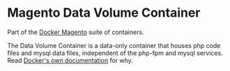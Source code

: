 # Magento Data Volume Container

Part of the [Docker Magento](https://github.com/kojiromike/docker-magento) suite of containers.

The Data Volume Container is a data-only container that houses php code files and mysql data files, independent of the php-fpm and mysql services. Read [Docker's own documentation](https://docs.docker.com/userguide/dockervolumes/) for why.
